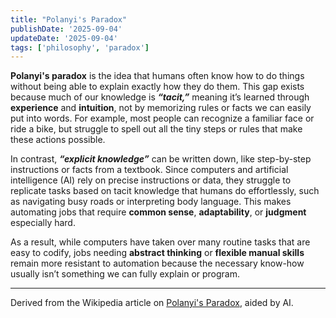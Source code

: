 ```yaml
---
title: "Polanyi's Paradox"
publishDate: '2025-09-04'
updateDate: '2025-09-04'
tags: ['philosophy', 'paradox']
---
```


**Polanyi's paradox** is the idea that humans often know how to do things without being able to explain exactly how they do them. This gap exists because much of our knowledge is _**“tacit,”**_ meaning it’s learned through **experience** and **intuition**, not by memorizing rules or facts we can easily put into words. For example, most people can recognize a familiar face or ride a bike, but struggle to spell out all the tiny steps or rules that make these actions possible.

In contrast, _**“explicit knowledge”**_ can be written down, like step-by-step instructions or facts from a textbook. Since computers and artificial intelligence (AI) rely on precise instructions or data, they struggle to replicate tasks based on tacit knowledge that humans do effortlessly, such as navigating busy roads or interpreting body language. This makes automating jobs that require **common sense**, **adaptability**, or **judgment** especially hard.

As a result, while computers have taken over many routine tasks that are easy to codify, jobs needing **abstract thinking** or **flexible manual skills** remain more resistant to automation because the necessary know-how usually isn’t something we can fully explain or program.

---

Derived from the Wikipedia article on [Polanyi's Paradox](https://en.wikipedia.org/wiki/Polanyi%27s_paradox), aided by AI.
